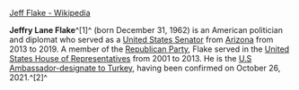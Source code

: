 ﻿[Jeff Flake - Wikipedia](https://en.wikipedia.org/wiki/Jeff_Flake)

**Jeffry Lane Flake**^[1]^ (born December 31, 1962) is an American politician and diplomat who served as a [United States Senator](https://en.wikipedia.org/wiki/United_States_Senate "United States Senate") from [Arizona](https://en.wikipedia.org/wiki/Arizona "Arizona") from 2013 to 2019. A member of the [Republican Party](https://en.wikipedia.org/wiki/Republican_Party_%28United_States%29 "Republican Party (United States)"), Flake served in the [United States House of Representatives](https://en.wikipedia.org/wiki/United_States_House_of_Representatives "United States House of Representatives") from 2001 to 2013. He is the [U.S Ambassador-designate to Turkey](https://en.wikipedia.org/wiki/United_States_Ambassador_to_Turkey "United States Ambassador to Turkey"), having been confirmed on October 26, 2021.^[2]^